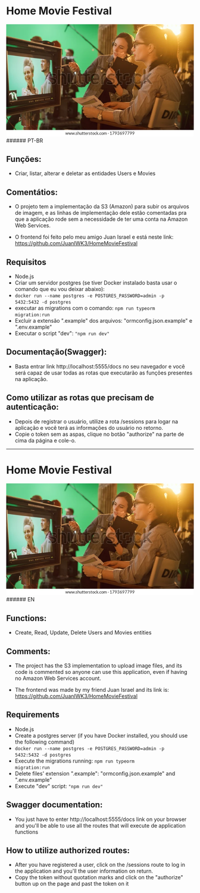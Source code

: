 # Home Movie Festival

<img src="headerimage.webp" alt="people working on a movie set">
###### PT-BR

## Funções:

-   Criar, listar, alterar e deletar as entidades Users e Movies

## Comentátios:

-   O projeto tem a implementação da S3 (Amazon) para subir os arquivos de imagem, e as linhas de implementação dele estão comentadas pra que a aplicação rode sem a necessidade de ter uma conta na Amazon Web Services.

-   O frontend foi feito pelo meu amigo Juan Israel e está neste link: https://github.com/JuanIWK3/HomeMovieFestival

## Requisitos

-   Node.js
-   Criar um servidor postgres (se tiver Docker instalado basta usar o comando que eu vou deixar abaixo):
-   <code>docker run --name postgres -e POSTGRES_PASSWORD=admin -p 5432:5432 -d postgres</code>
-   executar as migrations com o comando: <code>npm run typeorm migration:run</code>
-   Excluir a extensão ".example" dos arquivos: "ormconfig.json.example" e ".env.example"
-   Executar o script "dev": <code>"npm run dev"</code>

## Documentação(Swagger):

-   Basta entrar link http://localhost:5555/docs no seu navegador e você será capaz de usar todas as rotas que executarão as funções presentes na aplicação.

## Como utilizar as rotas que precisam de autenticação:

-   Depois de registrar o usuário, utilize a rota /sessions para logar na aplicação e você terá as informações do usuário no retorno.
-   Copie o token sem as aspas, clique no botão "authorize" na parte de cima da página e cole-o.

---

# Home Movie Festival

<img src="headerimage.webp" alt="people working on a movie set">
###### EN

## Functions:

-   Create, Read, Update, Delete Users and Movies entities

## Comments:

-   The project has the S3 implementation to upload image files, and its code is commented so anyone can use this application, even if having no Amazon Web Services account.

-   The frontend was made by my friend Juan Israel and its link is: https://github.com/JuanIWK3/HomeMovieFestival

## Requirements

-   Node.js
-   Create a postgres server (if you have Docker installed, you should use the following command)
-   <code>docker run --name postgres -e POSTGRES_PASSWORD=admin -p 5432:5432 -d postgres</code>
-   Execute the migrations running: <code>npm run typeorm migration:run</code>
-   Delete files' extension ".example": "ormconfig.json.example" and ".env.example"
-   Execute "dev" script: <code>"npm run dev"</code>

## Swagger documentation:

-   You just have to enter http://localhost:5555/docs link on your browser and you'll be able to use all the routes that will execute de application functions

## How to utilize authorized routes:

-   After you have registered a user, click on the /sessions route to log in the application and you'll the user information on return.
-   Copy the token without quotation marks and click on the "authorize" button up on the page and past the token on it
